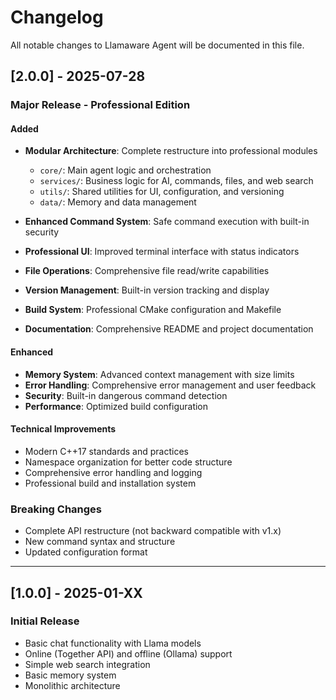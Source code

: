 # Changelog

All notable changes to Llamaware Agent will be documented in this file.

## \[2.0.0] - 2025-07-28

### Major Release - Professional Edition

#### Added

* **Modular Architecture**: Complete restructure into professional modules

  * `core/`: Main agent logic and orchestration
  * `services/`: Business logic for AI, commands, files, and web search
  * `utils/`: Shared utilities for UI, configuration, and versioning
  * `data/`: Memory and data management
* **Enhanced Command System**: Safe command execution with built-in security
* **Professional UI**: Improved terminal interface with status indicators
* **File Operations**: Comprehensive file read/write capabilities
* **Version Management**: Built-in version tracking and display
* **Build System**: Professional CMake configuration and Makefile
* **Documentation**: Comprehensive README and project documentation

#### Enhanced

* **Memory System**: Advanced context management with size limits
* **Error Handling**: Comprehensive error management and user feedback
* **Security**: Built-in dangerous command detection
* **Performance**: Optimized build configuration

#### Technical Improvements

* Modern C++17 standards and practices
* Namespace organization for better code structure
* Comprehensive error handling and logging
* Professional build and installation system

### Breaking Changes

* Complete API restructure (not backward compatible with v1.x)
* New command syntax and structure
* Updated configuration format

---

## \[1.0.0] - 2025-01-XX

### Initial Release

* Basic chat functionality with Llama models
* Online (Together API) and offline (Ollama) support
* Simple web search integration
* Basic memory system
* Monolithic architecture
